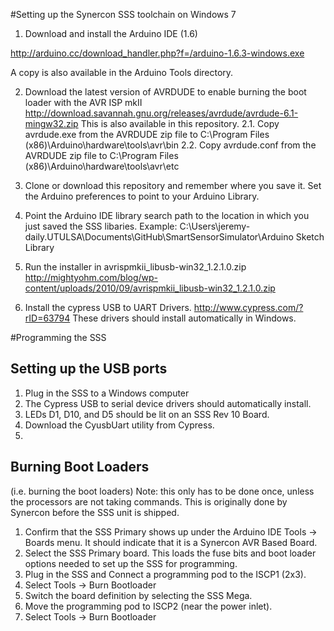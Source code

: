 #Setting up the Synercon SSS toolchain on Windows 7
1. Download and install the Arduino IDE (1.6)

http://arduino.cc/download_handler.php?f=/arduino-1.6.3-windows.exe

A copy is also available in the Arduino Tools directory.

2. Download the latest version of AVRDUDE to enable burning the boot loader with the AVR ISP mkII
http://download.savannah.gnu.org/releases/avrdude/avrdude-6.1-mingw32.zip
This is also available in this repository.
2.1. Copy avrdude.exe from the AVRDUDE zip file to C:\Program Files (x86)\Arduino\hardware\tools\avr\bin
2.2. Copy avrdude.conf from the AVRDUDE zip file to C:\Program Files (x86)\Arduino\hardware\tools\avr\etc
3. Clone or download this repository and remember where you save it. Set the Arduino preferences to point to your Arduino Library.

3. Point the Arduino IDE library search path to the location in which you just saved the SSS libaries. Example: C:\Users\jeremy-daily.UTULSA\Documents\GitHub\SmartSensorSimulator\Arduino Sketch Library
4. Run the installer in avrispmkii_libusb-win32_1.2.1.0.zip
http://mightyohm.com/blog/wp-content/uploads/2010/09/avrispmkii_libusb-win32_1.2.1.0.zip
5. Install the cypress USB to UART Drivers. http://www.cypress.com/?rID=63794 
These drivers should install automatically in Windows.

#Programming the SSS

## Setting up the USB ports
1. Plug in the SSS to a Windows computer 
2. The Cypress USB to serial device drivers should automatically install.
  1. LEDs D1, D10, and D5 should be lit on an SSS Rev 10 Board.
3. Download the CyusbUart utility from Cypress.
4. 
## Burning Boot Loaders
(i.e. burning the boot loaders)
Note: this only has to be done once, unless the processors are not taking commands. This is originally done by Synercon before the SSS unit is shipped.
1. Confirm that the SSS Primary shows up under the Arduino IDE Tools -> Boards menu. It should indicate that it is a Synercon AVR Based Board.
2. Select the SSS Primary board. This loads the fuse bits and boot loader options needed to set up the SSS for programming.
3. Plug in the SSS and Connect a programming pod to the ISCP1 (2x3). 
4. Select Tools -> Burn Bootloader
5. Switch the board definition by selecting the SSS Mega.
6. Move the programming pod to ISCP2 (near the power inlet).
7. Select Tools -> Burn Bootloader

